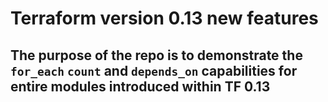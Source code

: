 # Terraform version 0.13 new features

## The purpose of the repo is to demonstrate the `for_each` `count` and `depends_on` capabilities for entire modules introduced within TF 0.13
